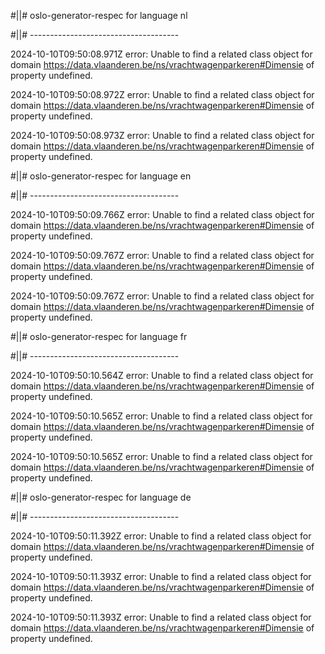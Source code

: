 #||# oslo-generator-respec for language nl  

#||# -------------------------------------  

2024-10-10T09:50:08.971Z error: Unable to find a related class object for domain https://data.vlaanderen.be/ns/vrachtwagenparkeren#Dimensie of property undefined.

2024-10-10T09:50:08.972Z error: Unable to find a related class object for domain https://data.vlaanderen.be/ns/vrachtwagenparkeren#Dimensie of property undefined.

2024-10-10T09:50:08.973Z error: Unable to find a related class object for domain https://data.vlaanderen.be/ns/vrachtwagenparkeren#Dimensie of property undefined.

#||# oslo-generator-respec for language en  

#||# -------------------------------------  

2024-10-10T09:50:09.766Z error: Unable to find a related class object for domain https://data.vlaanderen.be/ns/vrachtwagenparkeren#Dimensie of property undefined.

2024-10-10T09:50:09.767Z error: Unable to find a related class object for domain https://data.vlaanderen.be/ns/vrachtwagenparkeren#Dimensie of property undefined.

2024-10-10T09:50:09.767Z error: Unable to find a related class object for domain https://data.vlaanderen.be/ns/vrachtwagenparkeren#Dimensie of property undefined.

#||# oslo-generator-respec for language fr  

#||# -------------------------------------  

2024-10-10T09:50:10.564Z error: Unable to find a related class object for domain https://data.vlaanderen.be/ns/vrachtwagenparkeren#Dimensie of property undefined.

2024-10-10T09:50:10.565Z error: Unable to find a related class object for domain https://data.vlaanderen.be/ns/vrachtwagenparkeren#Dimensie of property undefined.

2024-10-10T09:50:10.565Z error: Unable to find a related class object for domain https://data.vlaanderen.be/ns/vrachtwagenparkeren#Dimensie of property undefined.

#||# oslo-generator-respec for language de  

#||# -------------------------------------  

2024-10-10T09:50:11.392Z error: Unable to find a related class object for domain https://data.vlaanderen.be/ns/vrachtwagenparkeren#Dimensie of property undefined.

2024-10-10T09:50:11.393Z error: Unable to find a related class object for domain https://data.vlaanderen.be/ns/vrachtwagenparkeren#Dimensie of property undefined.

2024-10-10T09:50:11.393Z error: Unable to find a related class object for domain https://data.vlaanderen.be/ns/vrachtwagenparkeren#Dimensie of property undefined.

